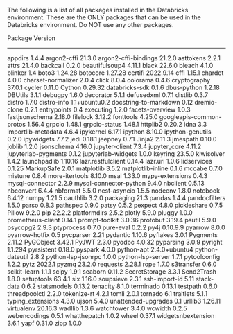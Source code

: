 The following is a list of all packages installed in the Databricks environment. These are the ONLY packages that can be used in the Databricks environment. Do NOT use any other packages.

Package                  Version
------------------------ -------------
appdirs                  1.4.4
argon2-cffi              21.3.0
argon2-cffi-bindings     21.2.0
asttokens                2.2.1
attrs                    21.4.0
backcall                 0.2.0
beautifulsoup4           4.11.1
black                    22.6.0
bleach                   4.1.0
blinker                  1.4
boto3                    1.24.28
botocore                 1.27.28
certifi                  2022.9.14
cffi                     1.15.1
chardet                  4.0.0
charset-normalizer       2.0.4
click                    8.0.4
colorama                 0.4.6
cryptography             37.0.1
cycler                   0.11.0
Cython                   0.29.32
databricks-sdk           0.1.6
dbus-python              1.2.18
DBUtils                  3.1.1
debugpy                  1.6.0
decorator                5.1.1
defusedxml               0.7.1
distlib                  0.3.7
distro                   1.7.0
distro-info              1.1+ubuntu0.2
docstring-to-markdown    0.12
dremio-clone             0.2.1
entrypoints              0.4
executing                1.2.0
facets-overview          1.0.3
fastjsonschema           2.18.0
filelock                 3.12.2
fonttools                4.25.0
googleapis-common-protos 1.56.4
grpcio                   1.48.1
grpcio-status            1.48.1
httplib2                 0.20.2
idna                     3.3
importlib-metadata       4.6.4
ipykernel                6.17.1
ipython                  8.10.0
ipython-genutils         0.2.0
ipywidgets               7.7.2
jedi                     0.18.1
jeepney                  0.7.1
Jinja2                   2.11.3
jmespath                 0.10.0
joblib                   1.2.0
jsonschema               4.16.0
jupyter-client           7.3.4
jupyter_core             4.11.2
jupyterlab-pygments      0.1.2
jupyterlab-widgets       1.0.0
keyring                  23.5.0
kiwisolver               1.4.2
launchpadlib             1.10.16
lazr.restfulclient       0.14.4
lazr.uri                 1.0.6
lidservices              0.1.25
MarkupSafe               2.0.1
matplotlib               3.5.2
matplotlib-inline        0.1.6
mccabe                   0.7.0
mistune                  0.8.4
more-itertools           8.10.0
msal                     1.33.0
mypy-extensions          0.4.3
mysql-connector          2.2.9
mysql-connector-python   9.4.0
nbclient                 0.5.13
nbconvert                6.4.4
nbformat                 5.5.0
nest-asyncio             1.5.5
nodeenv                  1.8.0
notebook                 6.4.12
numpy                    1.21.5
oauthlib                 3.2.0
packaging                21.3
pandas                   1.4.4
pandocfilters            1.5.0
parso                    0.8.3
pathspec                 0.9.0
patsy                    0.5.2
pexpect                  4.8.0
pickleshare              0.7.5
Pillow                   9.2.0
pip                      22.2.2
platformdirs             2.5.2
plotly                   5.9.0
pluggy                   1.0.0
prometheus-client        0.14.1
prompt-toolkit           3.0.36
protobuf                 3.19.4
psutil                   5.9.0
psycopg2                 2.9.3
ptyprocess               0.7.0
pure-eval                0.2.2
py4j                     0.10.9.9
pyarrow                  8.0.0
pyarrow-hotfix           0.5
pycparser                2.21
pydantic                 1.10.6
pyflakes                 3.0.1
Pygments                 2.11.2
PyGObject                3.42.1
PyJWT                    2.3.0
pyodbc                   4.0.32
pyparsing                3.0.9
pyright                  1.1.294
pyrsistent               0.18.0
pyspark                  4.0.0
python-apt               2.4.0+ubuntu4
python-dateutil          2.8.2
python-lsp-jsonrpc       1.0.0
python-lsp-server        1.7.1
pytoolconfig             1.2.2
pytz                     2022.1
pyzmq                    23.2.0
requests                 2.28.1
rope                     1.7.0
s3transfer               0.6.0
scikit-learn             1.1.1
scipy                    1.9.1
seaborn                  0.11.2
SecretStorage            3.3.1
Send2Trash               1.8.0
setuptools               63.4.1
six                      1.16.0
soupsieve                2.3.1
ssh-import-id            5.11
stack-data               0.6.2
statsmodels              0.13.2
tenacity                 8.1.0
terminado                0.13.1
testpath                 0.6.0
threadpoolctl            2.2.0
tokenize-rt              4.2.1
tomli                    2.0.1
tornado                  6.1
traitlets                5.1.1
typing_extensions        4.3.0
ujson                    5.4.0
unattended-upgrades      0.1
urllib3                  1.26.11
virtualenv               20.16.3
wadllib                  1.3.6
watchtower               3.4.0
wcwidth                  0.2.5
webencodings             0.5.1
whatthepatch             1.0.2
wheel                    0.37.1
widgetsnbextension       3.6.1
yapf                     0.31.0
zipp                     1.0.0
 